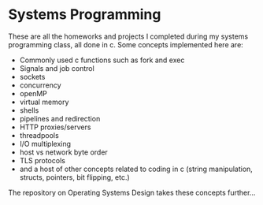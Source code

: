 # Systems Programming
These are all the homeworks and projects I completed during my systems programming class, all done in c. Some concepts implemented here are:

* Commonly used c functions such as fork and exec
* Signals and job control
* sockets
* concurrency
* openMP
* virtual memory
* shells
* pipelines and redirection
* HTTP proxies/servers
* threadpools
* I/O multiplexing
* host vs network byte order
* TLS protocols
* and a host of other concepts related to coding in c (string manipulation, structs, pointers, bit flipping, etc.)

The repository on Operating Systems Design takes these concepts further...
